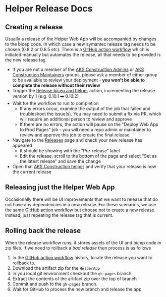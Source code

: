 # Helper Release Docs

## Creating a release

Usually a release of the Helper Web App will be accompanied by changes to the bicep code. In which case a new symantec release tag needs to be chosen (0.8.2 or 0.8.5 etc).
There is a [GitHub action workflow](https://github.com/Azure/AKS-Construction/actions/workflows/release.yml) which is initiated manually but automates the release, all that needs to be provided is the new release tag.

- If you are not a member of the [AKS Construction Admins](https://github.com/orgs/Azure/teams/aks-construction-admins) or [AKS Construction Maintainers](https://github.com/orgs/Azure/teams/aks-construction-maintainers) groups, please ask a member of either group to be available to review your deployment - **you won't be able to complete the release without their review**
- Trigger the [Release bicep and helper](https://github.com/Azure/AKS-Construction/actions/workflows/release.yml) action, incrementing the release version by 1 (e.g. 0.10.1 :arrow_right: 0.10.2)
- Wait for the workflow to run to completion
  - If any errors occur, examine the output of the job that failed and troubleshoot the issue(s). You may need to submit a fix via PR, which will require an additional person to review and approve
  - If there are no errors, the action will pause on the "Deploy Web App to Prod Pages" job - you will need a repo admin or maintainer to review and approve this job to create the final release
- Navigate to the [Releases](https://github.com/Azure/AKS-Construction/releases) page and check your new release has appeared
  - It should be showing with the "Pre-release" label
  - Edit the release, scroll to the bottom of the page and select "Set as the latest release" and save the change
- Open that [AKS Construction helper](https://azure.github.io/AKS-Construction/) and verify that your release is now the current release

## Releasing just the Helper Web App

Occasionally there will be UI improvements that we want to release that do not have any dependencies in a new release.
For these scenarios, we use the same [GitHub action workflow](https://github.com/Azure/AKS-Construction/actions/workflows/release.yml) but choose not to create a new release. Instead, just repeating the release tag that is current.

## Rolling back the release

When the release workflow runs, it stores assets of the UI and bicep code in zip files.
If we need to rollback a *bad release* then process is as follows

1. In the [GitHub action workflow](https://github.com/Azure/AKS-Construction/actions/workflows/release.yml) history, locate the release you want to rollback to.
2. Download the artifact zip for the `HelperApp`
3. In you local git environment checkout the `gh-pages` branch
4. Extract the contents of the artifact zip over the top of branch
5. Commit and push to the `gh-pages` branch.
6. Wait for GitHub to process the new branch and release the app
